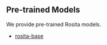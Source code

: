 
## Pre-trained Models
We provide pre-trained Rosita models.
- [rosita-base](https://awma1-my.sharepoint.com/:u:/g/personal/yuz_l0_tn/EYTZaPGm3DRBsbWDSJA8IQMB_-me1J7JAIqyuxzzs1dMyw?e=RfFU56?download=1)
